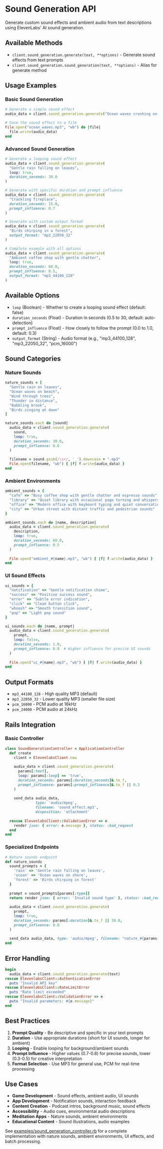 # Sound Generation API

Generate custom sound effects and ambient audio from text descriptions using ElevenLabs' AI sound generation.

## Available Methods

- `client.sound_generation.generate(text, **options)` - Generate sound effects from text prompts
- `client.sound_generation.sound_generation(text, **options)` - Alias for generate method

## Usage Examples

### Basic Sound Generation

```ruby
# Generate a simple sound effect
audio_data = client.sound_generation.generate("Ocean waves crashing on rocks")

# Save the sound effect to a file
File.open("ocean_waves.mp3", "wb") do |file|
  file.write(audio_data)
end
```

### Advanced Sound Generation

```ruby
# Generate a looping sound effect
audio_data = client.sound_generation.generate(
  "Gentle rain falling on leaves",
  loop: true,
  duration_seconds: 30.0
)

# Generate with specific duration and prompt influence
audio_data = client.sound_generation.generate(
  "Crackling fireplace",
  duration_seconds: 15.0,
  prompt_influence: 0.7
)

# Generate with custom output format
audio_data = client.sound_generation.generate(
  "Birds chirping in a forest",
  output_format: "mp3_22050_32"
)

# Complete example with all options
audio_data = client.sound_generation.generate(
  "Ambient coffee shop with gentle chatter",
  loop: true,
  duration_seconds: 60.0,
  prompt_influence: 0.5,
  output_format: "mp3_44100_128"
)
```

## Available Options

- `loop` (Boolean) - Whether to create a looping sound effect (default: false)
- `duration_seconds` (Float) - Duration in seconds (0.5 to 30, default: auto-detection)
- `prompt_influence` (Float) - How closely to follow the prompt (0.0 to 1.0, default: 0.3)
- `output_format` (String) - Audio format (e.g., "mp3_44100_128", "mp3_22050_32", "pcm_16000")

## Sound Categories

### Nature Sounds

```ruby
nature_sounds = [
  "Gentle rain on leaves",
  "Ocean waves on beach", 
  "Wind through trees",
  "Thunder in distance",
  "Babbling brook",
  "Birds singing at dawn"
]

nature_sounds.each do |sound|
  audio_data = client.sound_generation.generate(
    sound,
    loop: true,
    duration_seconds: 30.0,
    prompt_influence: 0.6
  )
  
  filename = sound.gsub(/\s+/, '_').downcase + ".mp3"
  File.open(filename, "wb") { |f| f.write(audio_data) }
end
```

### Ambient Environments

```ruby
ambient_sounds = {
  "cafe" => "Busy coffee shop with gentle chatter and espresso sounds",
  "library" => "Quiet library with occasional page turning and whispers",
  "office" => "Modern office with keyboard typing and quiet conversations",
  "city" => "Urban street with distant traffic and pedestrian sounds"
}

ambient_sounds.each do |name, description|
  audio_data = client.sound_generation.generate(
    description,
    loop: true,
    duration_seconds: 60.0,
    prompt_influence: 0.5
  )
  
  File.open("ambient_#{name}.mp3", "wb") { |f| f.write(audio_data) }
end
```

### UI Sound Effects

```ruby
ui_sounds = {
  "notification" => "Gentle notification chime",
  "success" => "Positive success sound",
  "error" => "Subtle error indication",
  "click" => "Clean button click",
  "whoosh" => "Smooth transition sound",
  "pop" => "Light pop sound"
}

ui_sounds.each do |name, prompt|
  audio_data = client.sound_generation.generate(
    prompt,
    loop: false,
    duration_seconds: 1.0,
    prompt_influence: 0.8  # Higher influence for precise UI sounds
  )
  
  File.open("ui_#{name}.mp3", "wb") { |f| f.write(audio_data) }
end
```

## Output Formats

- `mp3_44100_128` - High quality MP3 (default)
- `mp3_22050_32` - Lower quality MP3 (smaller file size)
- `pcm_16000` - PCM audio at 16kHz
- `pcm_24000` - PCM audio at 24kHz

## Rails Integration

### Basic Controller

```ruby
class SoundGenerationController < ApplicationController
  def create
    client = ElevenlabsClient.new
    
    audio_data = client.sound_generation.generate(
      params[:text],
      loop: params[:loop] == 'true',
      duration_seconds: params[:duration_seconds]&.to_f,
      prompt_influence: params[:prompt_influence]&.to_f || 0.3
    )
    
    send_data audio_data,
              type: 'audio/mpeg',
              filename: 'sound_effect.mp3',
              disposition: 'attachment'
              
  rescue ElevenlabsClient::ValidationError => e
    render json: { error: e.message }, status: :bad_request
  end
end
```

### Specialized Endpoints

```ruby
# Nature sounds endpoint
def nature_sounds
  sound_prompts = {
    'rain' => 'Gentle rain falling on leaves',
    'ocean' => 'Ocean waves on shore',
    'forest' => 'Birds chirping in forest'
  }
  
  prompt = sound_prompts[params[:type]]
  return render json: { error: 'Invalid sound type' }, status: :bad_request unless prompt
  
  audio_data = client.sound_generation.generate(
    prompt,
    loop: true,
    duration_seconds: params[:duration]&.to_f || 30.0,
    prompt_influence: 0.6
  )
  
  send_data audio_data, type: 'audio/mpeg', filename: "nature_#{params[:type]}.mp3"
end
```

## Error Handling

```ruby
begin
  audio_data = client.sound_generation.generate(text)
rescue ElevenlabsClient::AuthenticationError
  puts "Invalid API key"
rescue ElevenlabsClient::RateLimitError
  puts "Rate limit exceeded"
rescue ElevenlabsClient::ValidationError => e
  puts "Invalid parameters: #{e.message}"
end
```

## Best Practices

1. **Prompt Quality** - Be descriptive and specific in your text prompts
2. **Duration** - Use appropriate durations (short for UI sounds, longer for ambient)
3. **Looping** - Enable looping for background/ambient sounds
4. **Prompt Influence** - Higher values (0.7-0.8) for precise sounds, lower (0.3-0.5) for creative interpretation
5. **Format Selection** - Use MP3 for general use, PCM for real-time processing

## Use Cases

- **Game Development** - Sound effects, ambient audio, UI sounds
- **App Development** - Notification sounds, interaction feedback
- **Content Creation** - Podcast intros, background music, sound effects
- **Accessibility** - Audio cues, environmental audio descriptions
- **Meditation Apps** - Nature sounds, ambient environments
- **Educational Content** - Sound illustrations, audio examples

See [examples/sound_generation_controller.rb](../examples/sound_generation_controller.rb) for a complete implementation with nature sounds, ambient environments, UI effects, and batch processing.
